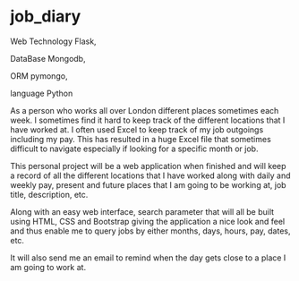 # job_diary

Web Technology Flask, 

DataBase  Mongodb, 

ORM  pymongo, 

language Python


As a person who works all over London different places sometimes each week. I sometimes find it hard to keep track of the different locations that I have worked at. I often used Excel to keep track of my job outgoings including my pay. This has resulted in a huge Excel file that sometimes difficult to navigate especially if looking for a specific month or job.

This personal project will be a web application when finished and will keep a record of all the different locations that I have worked along with daily and weekly pay, present and future places that I am going to be working at, job title, description, etc.

Along with an easy web interface, search parameter that will all be built using HTML, CSS and Bootstrap giving the application a nice look and feel and thus enable me to query jobs by either months, days, hours, pay, dates, etc. 

It will also send me an email to remind when the day gets close to a place I am going to work at.

